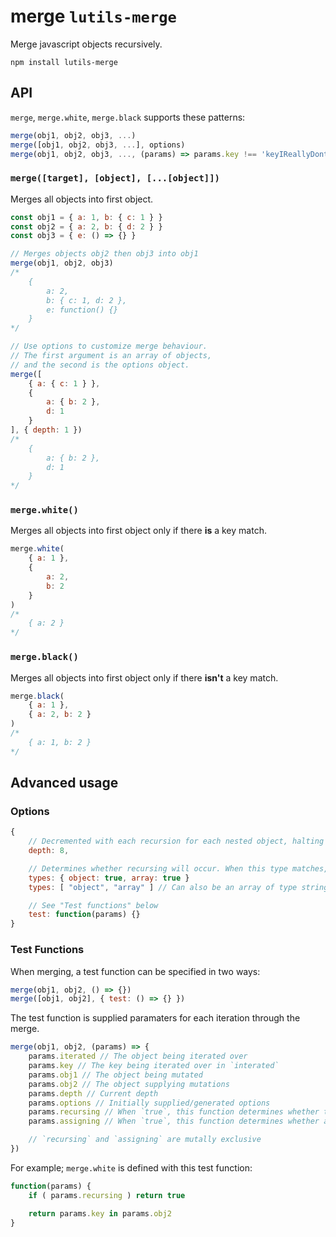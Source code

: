 # merge `lutils-merge`
Merge javascript objects recursively.

`npm install lutils-merge`

## API

`merge`, `merge.white`, `merge.black` supports these patterns:
```js
merge(obj1, obj2, obj3, ...)
merge([obj1, obj2, obj3, ...], options)
merge(obj1, obj2, obj3, ..., (params) => params.key !== 'keyIReallyDontWant' )
```

### `merge([target], [object], [...[object]])`
Merges all objects into first object.

```js
const obj1 = { a: 1, b: { c: 1 } }
const obj2 = { a: 2, b: { d: 2 } }
const obj3 = { e: () => {} }

// Merges objects obj2 then obj3 into obj1
merge(obj1, obj2, obj3)
/*
	{
		a: 2,
		b: { c: 1, d: 2 },
		e: function() {}
	}
*/

// Use options to customize merge behaviour.
// The first argument is an array of objects,
// and the second is the options object.
merge([
	{ a: { c: 1 } },
	{
		a: { b: 2 },
		d: 1
	}
], { depth: 1 })
/*
	{
		a: { b: 2 },
		d: 1
	}
*/
```

### `merge.white()`
Merges all objects into first object only if there **is** a key match.

```js
merge.white(
	{ a: 1 },
	{
		a: 2,
		b: 2
	}
)
/*
	{ a: 2 }
*/
```

### `merge.black()`
Merges all objects into first object only if there **isn't** a key match.

```js
merge.black(
	{ a: 1 },
	{ a: 2, b: 2 }
)
/*
	{ a: 1, b: 2 }
*/
```

## Advanced usage

### Options
```js
{
	// Decremented with each recursion for each nested object, halting the merge at 0
	depth: 8,

	// Determines whether recursing will occur. When this type matches, it will be iterated over.
	types: { object: true, array: true }
	types: [ "object", "array" ] // Can also be an array of type strings

	// See "Test functions" below
	test: function(params) {}
}
```

### Test Functions
When merging, a test function can be specified in two ways:

```js
merge(obj1, obj2, () => {})
merge([obj1, obj2], { test: () => {} })
```

The test function is supplied paramaters for each iteration through the merge.
```js
merge(obj1, obj2, (params) => {
	params.iterated // The object being iterated over
	params.key // The key being iterated over in `interated`
	params.obj1 // The object being mutated
	params.obj2 // The object supplying mutations
	params.depth // Current depth
	params.options // Initially supplied/generated options
	params.recursing // When `true`, this function determines whether to recurse down another level
	params.assigning // When `true`, this function determines whether a value will be assigned to `obj1`

	// `recursing` and `assigning` are mutally exclusive
})

```

For example; `merge.white` is defined with this test function:
```js
function(params) {
	if ( params.recursing ) return true

	return params.key in params.obj2
}
```
